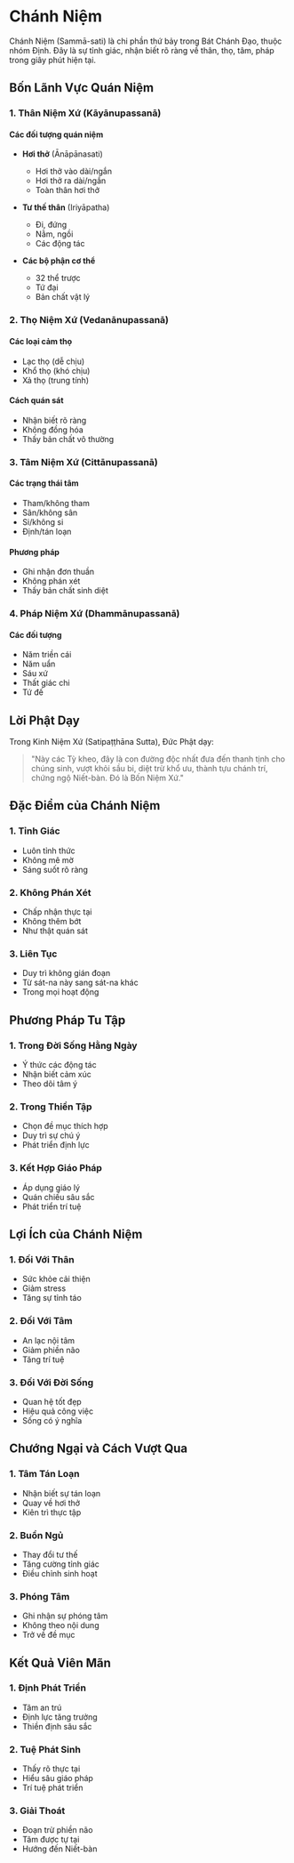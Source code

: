 # Chánh Niệm

Chánh Niệm (Sammā-sati) là chi phần thứ bảy trong Bát Chánh Đạo, thuộc nhóm Định. Đây là sự tỉnh giác, nhận biết rõ ràng về thân, thọ, tâm, pháp trong giây phút hiện tại.

## Bốn Lãnh Vực Quán Niệm

### 1. Thân Niệm Xứ (Kāyānupassanā)

#### Các đối tượng quán niệm
- **Hơi thở** (Ānāpānasati)
  - Hơi thở vào dài/ngắn
  - Hơi thở ra dài/ngắn
  - Toàn thân hơi thở

- **Tư thế thân** (Iriyāpatha)
  - Đi, đứng
  - Nằm, ngồi
  - Các động tác

- **Các bộ phận cơ thể**
  - 32 thể trược
  - Tứ đại
  - Bản chất vật lý

### 2. Thọ Niệm Xứ (Vedanānupassanā)

#### Các loại cảm thọ
- Lạc thọ (dễ chịu)
- Khổ thọ (khó chịu)
- Xả thọ (trung tính)

#### Cách quán sát
- Nhận biết rõ ràng
- Không đồng hóa
- Thấy bản chất vô thường

### 3. Tâm Niệm Xứ (Cittānupassanā)

#### Các trạng thái tâm
- Tham/không tham
- Sân/không sân
- Si/không si
- Định/tán loạn

#### Phương pháp
- Ghi nhận đơn thuần
- Không phán xét
- Thấy bản chất sinh diệt

### 4. Pháp Niệm Xứ (Dhammānupassanā)

#### Các đối tượng
- Năm triền cái
- Năm uẩn
- Sáu xứ
- Thất giác chi
- Tứ đế

## Lời Phật Dạy

Trong Kinh Niệm Xứ (Satipaṭṭhāna Sutta), Đức Phật dạy:

> "Này các Tỳ kheo, đây là con đường độc nhất đưa đến thanh tịnh cho chúng sinh, vượt khỏi sầu bi, diệt trừ khổ ưu, thành tựu chánh trí, chứng ngộ Niết-bàn. Đó là Bốn Niệm Xứ."

## Đặc Điểm của Chánh Niệm

### 1. Tỉnh Giác
- Luôn tỉnh thức
- Không mê mờ
- Sáng suốt rõ ràng

### 2. Không Phán Xét
- Chấp nhận thực tại
- Không thêm bớt
- Như thật quán sát

### 3. Liên Tục
- Duy trì không gián đoạn
- Từ sát-na này sang sát-na khác
- Trong mọi hoạt động

## Phương Pháp Tu Tập

### 1. Trong Đời Sống Hằng Ngày
- Ý thức các động tác
- Nhận biết cảm xúc
- Theo dõi tâm ý

### 2. Trong Thiền Tập
- Chọn đề mục thích hợp
- Duy trì sự chú ý
- Phát triển định lực

### 3. Kết Hợp Giáo Pháp
- Áp dụng giáo lý
- Quán chiếu sâu sắc
- Phát triển trí tuệ

## Lợi Ích của Chánh Niệm

### 1. Đối Với Thân
- Sức khỏe cải thiện
- Giảm stress
- Tăng sự tỉnh táo

### 2. Đối Với Tâm
- An lạc nội tâm
- Giảm phiền não
- Tăng trí tuệ

### 3. Đối Với Đời Sống
- Quan hệ tốt đẹp
- Hiệu quả công việc
- Sống có ý nghĩa

## Chướng Ngại và Cách Vượt Qua

### 1. Tâm Tán Loạn
- Nhận biết sự tán loạn
- Quay về hơi thở
- Kiên trì thực tập

### 2. Buồn Ngủ
- Thay đổi tư thế
- Tăng cường tỉnh giác
- Điều chỉnh sinh hoạt

### 3. Phóng Tâm
- Ghi nhận sự phóng tâm
- Không theo nội dung
- Trở về đề mục

## Kết Quả Viên Mãn

### 1. Định Phát Triển
- Tâm an trú
- Định lực tăng trưởng
- Thiền định sâu sắc

### 2. Tuệ Phát Sinh
- Thấy rõ thực tại
- Hiểu sâu giáo pháp
- Trí tuệ phát triển

### 3. Giải Thoát
- Đoạn trừ phiền não
- Tâm được tự tại
- Hướng đến Niết-bàn
